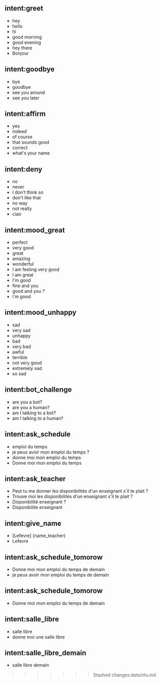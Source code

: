 
## intent:greet
- hey
- hello
- hi
- good morning
- good evening
- hey there
- Bonjour

## intent:goodbye
- bye
- goodbye
- see you around
- see you later

## intent:affirm
- yes
- indeed
- of course
- that sounds good
- correct
- what's your name

## intent:deny
- no
- never
- I don't think so
- don't like that
- no way
- not really
- ciao

## intent:mood_great
- perfect
- very good
- great
- amazing
- wonderful
- I am feeling very good
- I am great
- I'm good
- fine and you
- good and you ?
- i'm good

## intent:mood_unhappy
- sad
- very sad
- unhappy
- bad
- very bad
- awful
- terrible
- not very good
- extremely sad
- so sad

## intent:bot_challenge
- are you a bot?
- are you a human?
- am I talking to a bot?
- am I talking to a human?

## intent:ask_schedule
- emploi du temps
- je peux avoir mon emploi du temps ?
- donne moi mon emploi du temps
- Donne moi mon emploi du temps

## intent:ask_teacher
- Peut tu me donner les disponibilités d'un enseignant s'il te plait ?
- Trouve moi les disponibilités d'un  enseignant s'il te plait ?
- Disponibilité enseignant ?
- Disponibilite enseignant

## intent:give_name
- [Lefevre] (name_teacher)
- Lefevre

## intent:ask_schedule_tomorow
- Donne moi mon emploi du temps de demain
- je peux avoir mon emploi du temps de demain

## intent:ask_schedule_tomorow
- Donne moi mon emploi du temps de demain

## intent:salle_libre
- salle libre
- donne moi une salle libre
## intent:salle_libre_demain
- salle libre demain
>>>>>>> Stashed changes:data/nlu.md

